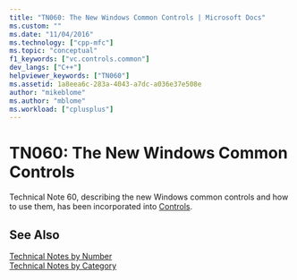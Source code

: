 ```yaml
---
title: "TN060: The New Windows Common Controls | Microsoft Docs"
ms.custom: ""
ms.date: "11/04/2016"
ms.technology: ["cpp-mfc"]
ms.topic: "conceptual"
f1_keywords: ["vc.controls.common"]
dev_langs: ["C++"]
helpviewer_keywords: ["TN060"]
ms.assetid: 1a8eea6c-283a-4043-a7dc-a036e37e508e
author: "mikeblome"
ms.author: "mblome"
ms.workload: ["cplusplus"]
---
```

# TN060: The New Windows Common Controls
Technical Note 60, describing the new Windows common controls and how to use them, has been incorporated into [Controls](../mfc/controls-mfc.md).  
  
## See Also  
 [Technical Notes by Number](../mfc/technical-notes-by-number.md)   
 [Technical Notes by Category](../mfc/technical-notes-by-category.md)

